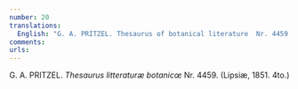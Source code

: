 ```yaml
---
number: 20
translations:
  English: "G. A. PRITZEL. Thesaurus of botanical literature  Nr. 4459. (Leipzig, 1851. 4to.) [Trans. J. Bain]"
comments:
urls:
---
```


G. A. PRITZEL. <em>Thesaurus litteraturæ botanicœ</em>  Nr. 4459. (Lipsiæ, 1851. 4to.)
